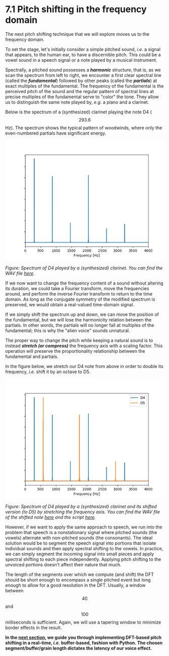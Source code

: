 # 7.1 Pitch shifting in the frequency domain

The next pitch shifting technique that we will explore moves us to the frequency domain. 

To set the stage, let's initially consider a simple pitched sound, _i.e._ a signal that appears, to the human ear, to have a discernible pitch. This could be a vowel sound in a speech signal or a note played by a musical instrument.

Spectrally, a pitched sound possesses a ***harmonic*** structure, that is, as we scan the spectrum from left to right, we encounter a first clear spectral line (called the ***fundamental***) followed by other peaks (called the ***partials***) at exact multiples of the fundamental. The frequency of the fundamental is the perceived pitch of the sound and the regular pattern of spectral lines at precise multiples of the fundamental serve to "color" the tone. They allow us to distinguish the same note played by, _e.g._ a piano and a clarinet.

Below is the spectrum of a (synthesized) clarinet playing the note D4 ($$293.6$$ Hz). The spectrum shows the typical pattern of woodwinds, where only the even-numbered partials have significant energy.


![](figs/clarinet_spectrum.png)


_Figure: Spectrum of D4 played by a (synthesized) clarinet. You can find the WAV file [here](https://github.com/LCAV/dsp-labs/tree/master/scripts/dft/clarinet_D4.wav)._

If we now want to change the frequency content of a sound without altering its duration, we could take a Fourier transform, move the frequencies around, and perform the inverse Fourier transform to return to the time domain. As long as the conjugate symmetry of the modified spectrum is preserved, we would obtain a real-valued time-domain signal.

If we simply shift the spectrum up and down, we can move the position of the fundamental, but we will lose the harmonicity relation between the partials. In other words, the partials will no longer fall at multiples of the fundamental; this is why the "alien voice" sounds unnatural.

The proper way to change the pitch while keeping a natural sound is to instead ***stretch (or compress)*** the frequency axis with a scaling factor. This operation will preserve the proportionality relationship between the fundamental and partials.

In the figure below, we stretch our D4 note from above in order to double its frequency, _i.e._ shift it by an octave to D5.


![](figs/shift_spectrum.png)


_Figure: Spectrum of D4 played by a (synthesized) clarinet and its shifted version (to D5) by stretching the frequency axis. You can find the WAV file of the shifted note [here](https://github.com/LCAV/dsp-labs/tree/master/scripts/dft/clarinet_D5.wav) and the script [here](https://github.com/LCAV/dsp-labs/tree/master/scripts/dft/dft_shift_example.py)._


However, if we want to apply the same approach to speech, we run into the problem that speech is a nonstationary signal where pitched sounds (the vowels) alternate with non-pitched sounds (the consonants). The ideal solution would be to segment the speech signal into portions that isolate individual sounds and then apply spectral shifting to the vowels. In practice, we can simply segment the incoming signal into small pieces and apply spectral shifting to each piece independently. Applying pitch shifting to the unvoiced portions doesn't affect their nature that much.

The length of the segments over which we compute (and shift) the DFT should be short enough to encompass a single pitched event but long enough to allow for a good resolution in the DFT. Usually, a window between $$40$$ and $$100$$ milliseconds is sufficient. Again, we will use a tapering window to minimize border effects in the result.

**In the [next section](implementation.md), we guide you through implementing DFT-based pitch shifting in a real-time, _i.e._ buffer-based, fashion with Python. The chosen segment/buffer/grain length dictates the latency of our voice effect.**
